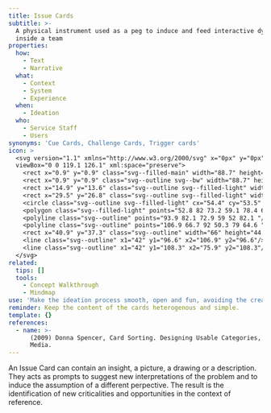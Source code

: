```yaml
---
title: Issue Cards
subtitle: >-
  A physical instrument used as a peg to induce and feed interactive dynamics
  inside a team
properties:
  how:
    - Text
    - Narrative
  what:
    - Context
    - System
    - Experience
  when:
    - Ideation
  who:
    - Service Staff
    - Users
synonyms: 'Cue Cards, Challenge Cards, Trigger cards'
icon: >
  <svg version="1.1" xmlns="http://www.w3.org/2000/svg" x="0px" y="0px"
  viewBox="0 0 119.1 126.1" xml:space="preserve">
    <rect x="0.9" y="0.9" class="svg--filled-main" width="88.7" height="98.4"/>
    <rect x="0.9" y="0.9" class="svg--outline svg--bw" width="88.7" height="98.4"/>
    <rect x="14.9" y="13.6" class="svg--outline svg--filled-light" width="88.7" height="98.4"/>
    <rect x="29.5" y="26.8" class="svg--outline svg--filled-light" width="88.7" height="98.4"/>
    <circle class="svg--outline svg--filled-light" cx="54.4" cy="53.5" r="5"/>
    <polygon class="svg--filled-light" points="52.8 82 73.2 59.1 78.4 64.8 92.2 50.3 105.9 65.3 106.3 82 "/>
    <polyline class="svg--outline" points="93.9 82.1 72.9 59 52 82.1 "/>
    <polyline class="svg--outline" points="106.9 66.7 92 50.3 79 64.6 "/>
    <rect x="40.9" y="37.3" class="svg--outline" width="66" height="44.8"/>
    <line class="svg--outline" x1="42" y1="96.6" x2="106.9" y2="96.6"/>
    <line class="svg--outline" x1="42" y1="108.3" x2="75.9" y2="108.3"/>
  </svg>
related:
  tips: []
  tools:
    - Concept Walkthrough
    - Mindmap
use: 'Make the ideation process smooth, open and fun, avoiding the creative block.'
reminder: Keep the content of the cards heterogenous and simple.
template: {}
references:
  - name: >-
      (2009) Donna Spencer, Card Sorting. Designing Usable Categories, Rosenfeld
      Media.
---
```

An Issue Card can contain an insight, a picture, a drawing or a description. They acts as prompts to suggest new interpretations of the problem and to induce the assumption of a different perpective. The result is the identification of new criticalities and opportunities in the context of reference.
